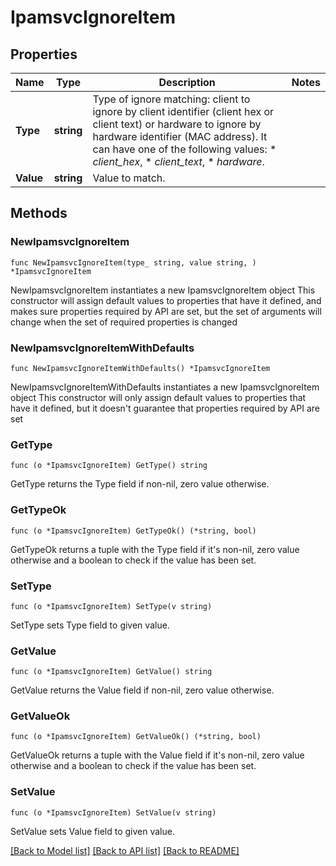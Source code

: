 # IpamsvcIgnoreItem

## Properties

Name | Type | Description | Notes
------------ | ------------- | ------------- | -------------
**Type** | **string** | Type of ignore matching: client to ignore by client identifier (client hex or client text) or hardware to ignore by hardware identifier (MAC address). It can have one of the following values:  * _client_hex_,  * _client_text_,  * _hardware_. | 
**Value** | **string** | Value to match. | 

## Methods

### NewIpamsvcIgnoreItem

`func NewIpamsvcIgnoreItem(type_ string, value string, ) *IpamsvcIgnoreItem`

NewIpamsvcIgnoreItem instantiates a new IpamsvcIgnoreItem object
This constructor will assign default values to properties that have it defined,
and makes sure properties required by API are set, but the set of arguments
will change when the set of required properties is changed

### NewIpamsvcIgnoreItemWithDefaults

`func NewIpamsvcIgnoreItemWithDefaults() *IpamsvcIgnoreItem`

NewIpamsvcIgnoreItemWithDefaults instantiates a new IpamsvcIgnoreItem object
This constructor will only assign default values to properties that have it defined,
but it doesn't guarantee that properties required by API are set

### GetType

`func (o *IpamsvcIgnoreItem) GetType() string`

GetType returns the Type field if non-nil, zero value otherwise.

### GetTypeOk

`func (o *IpamsvcIgnoreItem) GetTypeOk() (*string, bool)`

GetTypeOk returns a tuple with the Type field if it's non-nil, zero value otherwise
and a boolean to check if the value has been set.

### SetType

`func (o *IpamsvcIgnoreItem) SetType(v string)`

SetType sets Type field to given value.


### GetValue

`func (o *IpamsvcIgnoreItem) GetValue() string`

GetValue returns the Value field if non-nil, zero value otherwise.

### GetValueOk

`func (o *IpamsvcIgnoreItem) GetValueOk() (*string, bool)`

GetValueOk returns a tuple with the Value field if it's non-nil, zero value otherwise
and a boolean to check if the value has been set.

### SetValue

`func (o *IpamsvcIgnoreItem) SetValue(v string)`

SetValue sets Value field to given value.



[[Back to Model list]](../README.md#documentation-for-models) [[Back to API list]](../README.md#documentation-for-api-endpoints) [[Back to README]](../README.md)


